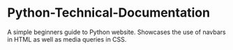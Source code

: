 # Python-Technical-Documentation

A simple beginners guide to Python website.
Showcases the use of navbars in HTML as well as media queries in CSS.
